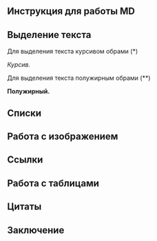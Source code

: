 ## Инструкция для работы MD

## Выделение текста

Для выделения текста курсивом обрами (*) 

*Курсив.*

Для выделения текста полужирным обрами (**)

**Полужирный.**

## Списки

## Работа с изображением

## Ссылки

## Работа с таблицами

## Цитаты

## Заключение

